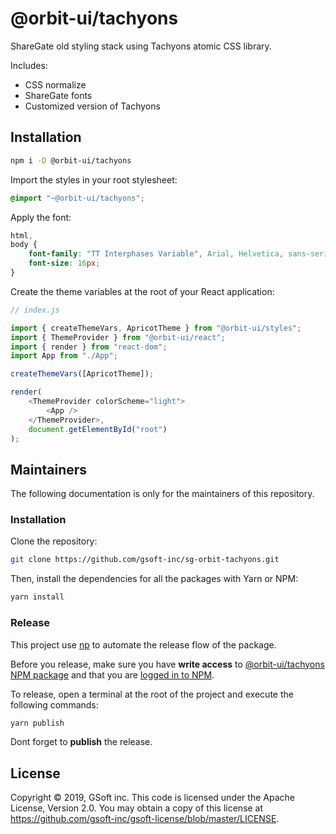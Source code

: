 # @orbit-ui/tachyons

ShareGate old styling stack using Tachyons atomic CSS library.

Includes:

- CSS normalize
- ShareGate fonts
- Customized version of Tachyons

## Installation

```bash
npm i -D @orbit-ui/tachyons
```

Import the styles in your root stylesheet:

```css
@import "~@orbit-ui/tachyons";
```

Apply the font:

```css
html,
body {
    font-family: "TT Interphases Variable", Arial, Helvetica, sans-serif;
    font-size: 16px;
}
```

Create the theme variables at the root of your React application:

```js
// index.js

import { createThemeVars, ApricotTheme } from "@orbit-ui/styles";
import { ThemeProvider } from "@orbit-ui/react"; 
import { render } from "react-dom";
import App from "./App";

createThemeVars([ApricotTheme]);

render(
    <ThemeProvider colorScheme="light">
        <App />
    </ThemeProvider>,
    document.getElementById("root")
);
```

## Maintainers

The following documentation is only for the maintainers of this repository.

### Installation

Clone the repository:

```bash
git clone https://github.com/gsoft-inc/sg-orbit-tachyons.git
```

Then, install the dependencies for all the packages with Yarn or NPM:

```bash
yarn install
```

### Release

This project use [np](https://github.com/sindresorhus/np) to automate the release flow of the package.

Before you release, make sure you have **write access** to [@orbit-ui/tachyons NPM package](https://www.npmjs.com/package/@orbit-ui/tachyons) and that you are [logged in to NPM](https://docs.npmjs.com/logging-in-to-an-npm-enterprise-registry-from-the-command-line).

To release, open a terminal at the root of the project and execute the following commands:

```bash
yarn publish
```

Dont forget to **publish** the release.

## License

Copyright © 2019, GSoft inc. This code is licensed under the Apache License, Version 2.0. You may obtain a copy of this license at https://github.com/gsoft-inc/gsoft-license/blob/master/LICENSE.
